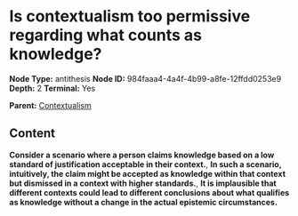 # Is contextualism too permissive regarding what counts as knowledge?

**Node Type:** antithesis
**Node ID:** 984faaa4-4a4f-4b99-a8fe-12ffdd0253e9
**Depth:** 2
**Terminal:** Yes

**Parent:** [Contextualism](contextualism.md)

## Content

**Consider a scenario where a person claims knowledge based on a low standard of justification acceptable in their context.**, **In such a scenario, intuitively, the claim might be accepted as knowledge within that context but dismissed in a context with higher standards.**, **It is implausible that different contexts could lead to different conclusions about what qualifies as knowledge without a change in the actual epistemic circumstances.**
